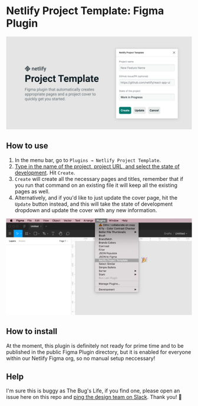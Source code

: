# Netlify Project Template: Figma Plugin

![Netlify Project Template – This is a Figma plugin that automatically creates appropriate pages and a project cover to quickly get you started. ](screenshots/readme-image.png)


## How to use

1. In the menu bar, go to `Plugins → Netlify Project Template`.
2. [Type in the name of the project, project URL, and select the state of development](/screenshots/screenshot-5.png?raw=true). Hit `Create`.
3. `Create` will create all the necessary pages and titles, remember that if you run that command on an existing file it will keep all the existing pages as well. 
4. Alternatively, and if you'd like to just update the cover page, hit the `Update` button instead, and this will take the state of development dropdown and update the cover with any new information.

![Figma screenshot](/screenshots/screenshot-plugins-list.png)

## How to install

At the moment, this plugin is definitely not ready for prime time and to be published in the public Figma Plugin directory, but it is enabled for everyone within our Netlify Figma org, so no manual setup neccessary!

## Help

I'm sure this is buggy as The Bug's Life, if you find one, please open an issue here on this repo and [ping the design team on Slack](https://netlify.slack.com/archives/C015DJ64XPH). Thank you! 🙏
